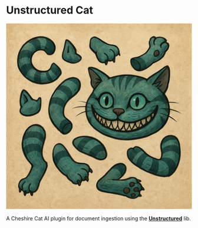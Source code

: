 # Unstructured Cat

![Unstructured Cat](https://raw.githubusercontent.com/asterbini/UnstructuredCat/refs/heads/main/unstructured_cat.png)

A Cheshire Cat AI plugin for document ingestion using the **[Unstructured](https://docs.unstructured.io)** lib.


